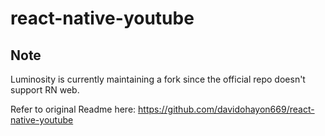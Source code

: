 # react-native-youtube

## Note

Luminosity is currently maintaining a fork since the official repo doesn't support RN web. 

Refer to original Readme here: https://github.com/davidohayon669/react-native-youtube
